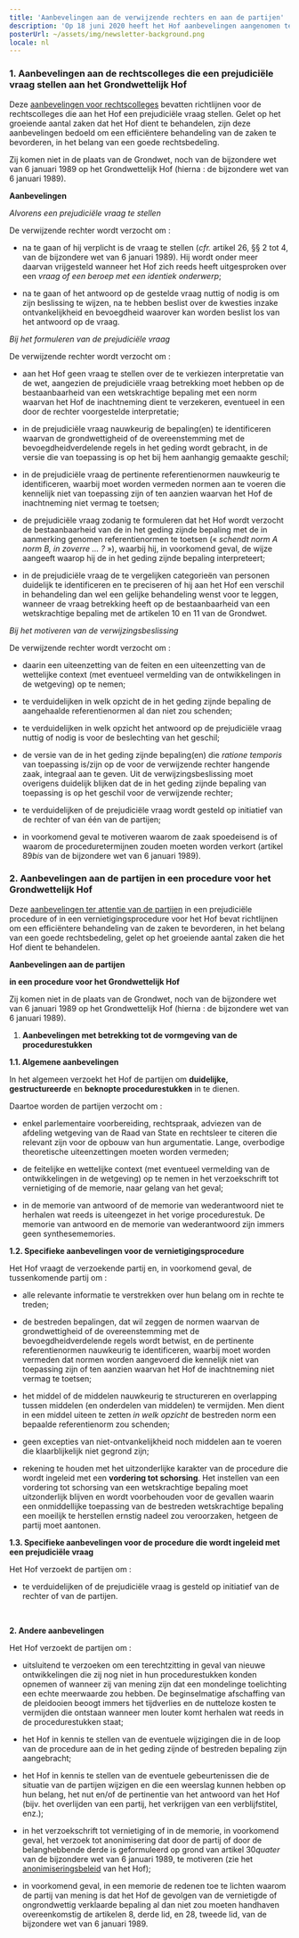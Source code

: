 ```yaml
---
title: 'Aanbevelingen aan de verwijzende rechters en aan de partijen'
description: 'Op 18 juni 2020 heeft het Hof aanbevelingen aangenomen ter attentie van, enerzijds, de rechtscolleges die het een prejudiciële vraag kunnen stellen en, anderzijds, de partijen in een procedure voor het Hof. Gelet op het groeiend aantal zaken dat het Hof moet behandelen, zijn deze aanbevelingen bedoeld om een ​​efficiëntere behandeling van de zaken te bevorderen, in het belang van een goede rechtsbedeling.'
posterUrl: ~/assets/img/newsletter-background.png
locale: nl
---
```


### 1\. Aanbevelingen aan de rechtscolleges die een prejudiciële vraag stellen aan het Grondwettelijk Hof

Deze <a href="https://www.const-court.be/public/common/nl/aanbevelingenrechters.pdf" aria-label="Aanbevelingen voor de rechtspartijen PDF downloaden" target="_blank">aanbevelingen voor rechtscolleges</a> bevatten richtlijnen voor de rechtscolleges die aan het Hof een prejudiciële vraag stellen. Gelet op het groeiende aantal zaken dat het Hof dient te behandelen, zijn deze aanbevelingen bedoeld om een efficiëntere behandeling van de zaken te bevorderen, in het belang van een goede rechtsbedeling.

Zij komen niet in de plaats van de Grondwet, noch van de bijzondere wet van 6 januari 1989 op het Grondwettelijk Hof (hierna : de bijzondere wet van 6 januari 1989).

**Aanbevelingen**

_Alvorens een prejudiciële vraag te stellen_

De verwijzende rechter wordt verzocht om :

- na te gaan of hij verplicht is de vraag te stellen (_cfr._ artikel 26, §§ 2 tot 4, van de bijzondere wet van 6 januari 1989). Hij wordt onder meer daarvan vrijgesteld wanneer het Hof zich reeds heeft uitgesproken over een _vraag of een beroep met een identiek onderwerp_;

- na te gaan of het antwoord op de gestelde vraag nuttig of nodig is om zijn beslissing te wijzen, na te hebben beslist over de kwesties inzake ontvankelijkheid en bevoegdheid waarover kan worden beslist los van het antwoord op de vraag.

_Bij het formuleren van de prejudiciële vraag_

De verwijzende rechter wordt verzocht om :

- aan het Hof geen vraag te stellen over de te verkiezen interpretatie van de wet, aangezien de prejudiciële vraag betrekking moet hebben op de bestaanbaarheid van een wetskrachtige bepaling met een norm waarvan het Hof de inachtneming dient te verzekeren, eventueel in een door de rechter voorgestelde interpretatie;

- in de prejudiciële vraag nauwkeurig de bepaling(en) te identificeren waarvan de grondwettigheid of de overeenstemming met de bevoegdheidverdelende regels in het geding wordt gebracht, in de versie die van toepassing is op het bij hem aanhangig gemaakte geschil;

- in de prejudiciële vraag de pertinente referentienormen nauwkeurig te identificeren, waarbij moet worden vermeden normen aan te voeren die kennelijk niet van toepassing zijn of ten aanzien waarvan het Hof de inachtneming niet vermag te toetsen;

- de prejudiciële vraag zodanig te formuleren dat het Hof wordt verzocht de bestaanbaarheid van de in het geding zijnde bepaling met de in aanmerking genomen referentienormen te toetsen (« _schendt norm A norm B, in zoverre … ?_ »), waarbij hij, in voorkomend geval, de wijze aangeeft waarop hij de in het geding zijnde bepaling interpreteert;

- in de prejudiciële vraag de te vergelijken categorieën van personen duidelijk te identificeren en te preciseren of hij aan het Hof een verschil in behandeling dan wel een gelijke behandeling wenst voor te leggen, wanneer de vraag betrekking heeft op de bestaanbaarheid van een wetskrachtige bepaling met de artikelen 10 en 11 van de Grondwet.

_Bij het motiveren van de verwijzingsbeslissing_

De verwijzende rechter wordt verzocht om :

- daarin een uiteenzetting van de feiten en een uiteenzetting van de wettelijke context (met eventueel vermelding van de ontwikkelingen in de wetgeving) op te nemen;

- te verduidelijken in welk opzicht de in het geding zijnde bepaling de aangehaalde referentienormen al dan niet zou schenden;

- te verduidelijken in welk opzicht het antwoord op de prejudiciële vraag nuttig of nodig is voor de beslechting van het geschil;

- de versie van de in het geding zijnde bepaling(en) die _ratione temporis_ van toepassing is/zijn op de voor de verwijzende rechter hangende zaak, integraal aan te geven. Uit de verwijzingsbeslissing moet overigens duidelijk blijken dat de in het geding zijnde bepaling van toepassing is op het geschil voor de verwijzende rechter;

- te verduidelijken of de prejudiciële vraag wordt gesteld op initiatief van de rechter of van één van de partijen;

- in voorkomend geval te motiveren waarom de zaak spoedeisend is of waarom de proceduretermijnen zouden moeten worden verkort (artikel 89*bis* van de bijzondere wet van 6 januari 1989).

### 2\. Aanbevelingen aan de partijen in een procedure voor het Grondwettelijk Hof

Deze <a href="https://www.const-court.be/public/common/nl/aanbevelingenpartijen.pdf" aria-label="Klik om de aanbevelingen voor partijen te downloaden" target="_blank">aanbevelingen ter attentie van de partijen</a> in een prejudiciële procedure of in een vernietigingsprocedure voor het Hof bevat richtlijnen om een efficiëntere behandeling van de zaken te bevorderen, in het belang van een goede rechtsbedeling, gelet op het groeiende aantal zaken die het Hof dient te behandelen.

**Aanbevelingen aan de partijen**

**in een procedure voor het Grondwettelijk Hof**

Zij komen niet in de plaats van de Grondwet, noch van de bijzondere wet van 6 januari 1989 op het Grondwettelijk Hof (hierna : de bijzondere wet van 6 januari 1989).

1.  **Aanbevelingen met betrekking tot de vormgeving van de procedurestukken**

**1.1. Algemene aanbevelingen**

In het algemeen verzoekt het Hof de partijen om **duidelijke, gestructureerde** en **beknopte procedurestukken** in te dienen.

Daartoe worden de partijen verzocht om :

- enkel parlementaire voorbereiding, rechtspraak, adviezen van de afdeling wetgeving van de Raad van State en rechtsleer te citeren die relevant zijn voor de opbouw van hun argumentatie. Lange, overbodige theoretische uiteenzettingen moeten worden vermeden;

- de feitelijke en wettelijke context (met eventueel vermelding van de ontwikkelingen in de wetgeving) op te nemen in het verzoekschrift tot vernietiging of de memorie, naar gelang van het geval;

- in de memorie van antwoord of de memorie van wederantwoord niet te herhalen wat reeds is uiteengezet in het vorige procedurestuk. De memorie van antwoord en de memorie van wederantwoord zijn immers geen synthesememories.

**1.2. Specifieke aanbevelingen voor de vernietigingsprocedure**

Het Hof vraagt de verzoekende partij en, in voorkomend geval, de tussenkomende partij om :

- alle relevante informatie te verstrekken over hun belang om in rechte te treden;

- de bestreden bepalingen, dat wil zeggen de normen waarvan de grondwettigheid of de overeenstemming met de bevoegdheidverdelende regels wordt betwist, en de pertinente referentienormen nauwkeurig te identificeren, waarbij moet worden vermeden dat normen worden aangevoerd die kennelijk niet van toepassing zijn of ten aanzien waarvan het Hof de inachtneming niet vermag te toetsen;

- het middel of de middelen nauwkeurig te structureren en overlapping tussen middelen (en onderdelen van middelen) te vermijden. Men dient in een middel uiteen te zetten _in welk opzicht_ de bestreden norm een bepaalde referentienorm zou schenden;

- geen excepties van niet-ontvankelijkheid noch middelen aan te voeren die klaarblijkelijk niet gegrond zijn;

- rekening te houden met het uitzonderlijke karakter van de procedure die wordt ingeleid met een **vordering tot schorsing**. Het instellen van een vordering tot schorsing van een wetskrachtige bepaling moet uitzonderlijk blijven en wordt voorbehouden voor de gevallen waarin een onmiddellijke toepassing van de bestreden wetskrachtige bepaling een moeilijk te herstellen ernstig nadeel zou veroorzaken, hetgeen de partij moet aantonen.

**1.3. Specifieke aanbevelingen voor de procedure die wordt ingeleid met een prejudiciële vraag**

Het Hof verzoekt de partijen om :

- te verduidelijken of de prejudiciële vraag is gesteld op initiatief van de rechter of van de partijen.

<br>

**2. Andere aanbevelingen**

Het Hof verzoekt de partijen om :

- uitsluitend te verzoeken om een terechtzitting in geval van nieuwe ontwikkelingen die zij nog niet in hun procedurestukken konden opnemen of wanneer zij van mening zijn dat een mondelinge toelichting een echte meerwaarde zou hebben. De beginselmatige afschaffing van de pleidooien beoogt immers het tijdverlies en de nutteloze kosten te vermijden die ontstaan wanneer men louter komt herhalen wat reeds in de procedurestukken staat;

- het Hof in kennis te stellen van de eventuele wijzigingen die in de loop van de procedure aan de in het geding zijnde of bestreden bepaling zijn aangebracht;

- het Hof in kennis te stellen van de eventuele gebeurtenissen die de situatie van de partijen wijzigen en die een weerslag kunnen hebben op hun belang, het nut en/of de pertinentie van het antwoord van het Hof (bijv. het overlijden van een partij, het verkrijgen van een verblijfstitel, enz.);

- in het verzoekschrift tot vernietiging of in de memorie, in voorkomend geval, het verzoek tot anonimisering dat door de partij of door de belanghebbende derde is geformuleerd op grond van artikel 30*quater* van de bijzondere wet van 6 januari 1989, te motiveren (zie het [anonimiseringsbeleid](/nl/rule/anonymization-policy) van het Hof);

- in voorkomend geval, in een memorie de redenen toe te lichten waarom de partij van mening is dat het Hof de gevolgen van de vernietigde of ongrondwettig verklaarde bepaling al dan niet zou moeten handhaven overeenkomstig de artikelen 8, derde lid, en 28, tweede lid, van de bijzondere wet van 6 januari 1989.
